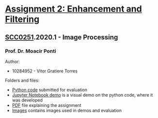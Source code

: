 # [Assignment 2: Enhancement and Filtering](/a02/dip_t02_image_enhancement_filter-vignetting.pdf)

## [SCC0251](https://uspdigital.usp.br/jupiterweb/obterDisciplina?sgldis=SCC0251).2020.1 - Image Processing

### Prof. Dr. Moacir Ponti

Author:
* 10284952 - Vitor Gratiere Torres

Folders and files:
* [Python code](/a02/submission/a02.py) submitted for evaluation
* [Jupyter Notebook demo](/a02/a02.ipynb) is a visual demo on the python code, where it was developed
* [PDF](/a02/dip_t02_image_enhancement_filter-vignetting.pdf) file explaining the assignment
* [Images](/a02/images) contains images used in demos and evaluation